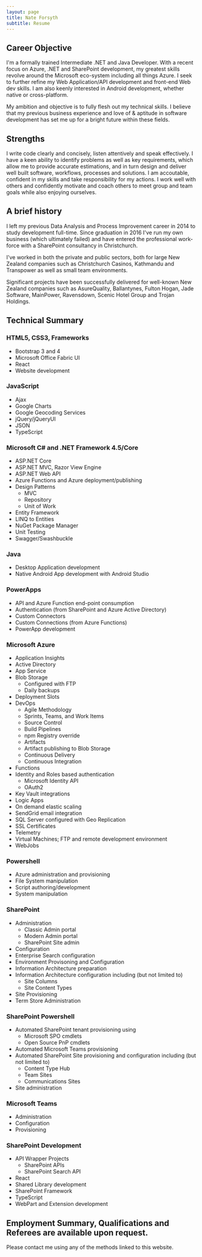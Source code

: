 ```yaml
---
layout: page
title: Nate Forsyth
subtitle: Resume
---
```


## Career Objective

I'm a formally trained Intermediate .NET and Java Developer. With a recent focus on Azure, .NET and SharePoint development, my greatest skills revolve around the Microsoft eco-system including all things Azure. I seek to further refine my Web Application/API development and front-end Web dev skills. I am also keenly interested in Android development, whether native or cross-platform.

My ambition and objective is to fully flesh out my technical skills. I believe that my previous business experience and love of & aptitude in software development has set me up for a bright future within these fields.


## Strengths

I write code clearly and concisely, listen attentively and speak effectively. I have a keen ability to identify problems as well as key requirements, which allow me to provide accurate estimations, and in turn design and deliver well built software, workflows, processes and solutions. I am accoutable, confident in my skills and take responsibility for my actions. I work well with others and confidently motivate and coach others to meet group and team goals while also enjoying ourselves.


## A brief history

I left my previous Data Analysis and Process Improvement career in 2014 to study development full-time. Since graduation in 2016 I've run my own business (which ultimately failed) and have entered the professional work-force with a SharePoint consultancy in Christchurch.

I've worked in both the private and public sectors, both for large New Zealand companies such as Christchurch Casinos, Kathmandu and Transpower as well as small team environments.

Significant projects have been successfully delivered for well-known New Zealand companies such as AsureQuality, Ballantynes, Fulton Hogan, Jade Software, MainPower, Ravensdown, Scenic Hotel Group and Trojan Holdings.


## Technical Summary


### HTML5, CSS3, Frameworks

- Bootstrap 3 and 4
- Microsoft Office Fabric UI
- React
- Website development


### JavaScript

- Ajax
- Google Charts
- Google Geocoding Services
- jQuery/jQueryUI
- JSON
- TypeScript


### Microsoft C# and .NET Framework 4.5/Core

- ASP.NET Core
- ASP.NET MVC, Razor View Engine
- ASP.NET Web API
- Azure Functions and Azure deployment/publishing
- Design Patterns
  - MVC
  - Repository
  - Unit of Work
- Entity Framework
- LINQ to Entities
- NuGet Package Manager
- Unit Testing
- Swagger/Swashbuckle


### Java

- Desktop Application development
- Native Android App development with Android Studio


### PowerApps

- API and Azure Function end-point consumption
- Authentication (from SharePoint and Azure Active Directory)
- Custom Connectors
- Custom Connections (from Azure Functions)
- PowerApp development


### Microsoft Azure

- Application Insights
- Active Directory
- App Service
- Blob Storage
  - Configured with FTP
  - Daily backups
- Deployment Slots
- DevOps
  - Agile Methodology
  - Sprints, Teams, and Work Items
  - Source Control
  - Build Pipelines
  - npm Registry override
  - Artifacts
  - Artifact publishing to Blob Storage
  - Continuous Delivery
  - Continuous Integration
- Functions
- Identity and Roles based authentication
  - Microsoft Identity API
  - OAuth2
- Key Vault integrations
- Logic Apps
- On demand elastic scaling
- SendGrid email integration
- SQL Server configured with Geo Replication
- SSL Certificates
- Telemetry
- Virtual Machines; FTP and remote development environment
- WebJobs


### Powershell

- Azure administration and provisioning
- File System manipulation
- Script authoring/development
- System manipulation


### SharePoint

- Administration
  - Classic Admin portal
  - Modern Admin portal
  - SharePoint Site admin
- Configuration
- Enterprise Search configuration
- Environment Provisoning and Configuration
- Information Architecture preparation
- Information Architecture configuration including (but not limited to)
  - Site Columns
  - Site Content Types
- Site Provisioning
- Term Store Administration


### SharePoint Powershell

- Automated SharePoint tenant provisioning using
  - Microsoft SPO cmdlets
  - Open Source PnP cmdlets
- Automated Microsoft Teams provisioning
- Automated SharePoint Site provisioning and configuration including (but not limited to)
  - Content Type Hub
  - Team Sites
  - Communications Sites
- Site administration


### Microsoft Teams

- Administration
- Configuration
- Provisioning


### SharePoint Development

- API Wrapper Projects
  - SharePoint APIs
  - SharePoint Search API
- React
- Shared Library development
- SharePoint Framework
- TypeScript
- WebPart and Extension development


## Employment Summary, Qualifications and Referees are available upon request.

Please contact me using any of the methods linked to this website.
